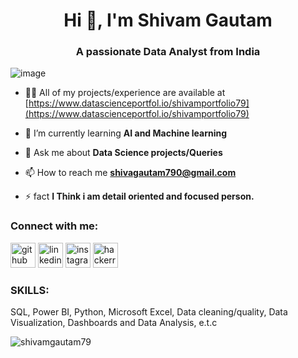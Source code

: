 <h1 align="center">Hi 👋, I'm Shivam Gautam</h1>
<h3 align="center">A passionate Data Analyst from India</h3>

![image](https://github.com/Shivamgautam79/Shivamgautam79/assets/149200088/9884577c-f6ce-45a9-bf4e-e6b57d29b6a0.gif)


- 👨‍💻 All of my projects/experience are available at [https://www.datascienceportfol.io/shivamportfolio79](https://www.datascienceportfol.io/shivamportfolio79)

- 🌱 I’m currently learning **AI and Machine learning**

- 💬 Ask me about **Data Science projects/Queries**

- 📫 How to reach me **shivagautam790@gmail.com**

- ⚡ fact **I Think i am detail oriented and focused person.**

<h3 align="left">Connect with me:</h3>
<p align="left">
<img src='https://cdn.jsdelivr.net/npm/simple-icons@3.0.1/icons/github.svg' alt='github' height='40'(https://github.com/Shivamgautam79)>
<img src='https://cdn.jsdelivr.net/npm/simple-icons@3.0.1/icons/linkedin.svg' alt='linkedin' height='40'(https://www.linkedin.com/in/Shivam-Gautam/)> 
<img src='https://cdn.jsdelivr.net/npm/simple-icons@3.0.1/icons/instagram.svg' alt='instagram' height='40'(https://www.instagram.com/shiv.a_m_/)  >
<img src='https://cdn.jsdelivr.net/npm/simple-icons@3.0.1/icons/hackerrank.svg' alt='hackerrank' height='40'(https://www.hackerrank.com/profile/shivagautam790)> 
</p>

<h3 align="left"> SKILLS:</h3>
<p align="left"> SQL, Power BI, Python, Microsoft Excel, Data cleaning/quality, Data Visualization, Dashboards and Data Analysis, e.t.c </p>



<p><img align="center" src="https://github-readme-streak-stats.herokuapp.com/?user=shivamgautam79&" alt="shivamgautam79" /></p>
